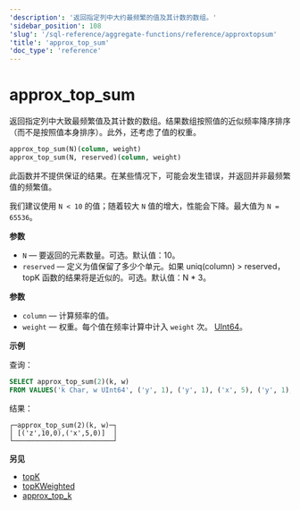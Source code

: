 ```yaml
---
'description': '返回指定列中大约最频繁的值及其计数的数组。'
'sidebar_position': 108
'slug': '/sql-reference/aggregate-functions/reference/approxtopsum'
'title': 'approx_top_sum'
'doc_type': 'reference'
---
```



# approx_top_sum

返回指定列中大致最频繁值及其计数的数组。结果数组按照值的近似频率降序排序（而不是按照值本身排序）。此外，还考虑了值的权重。

```sql
approx_top_sum(N)(column, weight)
approx_top_sum(N, reserved)(column, weight)
```

此函数并不提供保证的结果。在某些情况下，可能会发生错误，并返回并非最频繁值的频繁值。

我们建议使用 `N < 10` 的值；随着较大 `N` 值的增大，性能会下降。最大值为 `N = 65536`。

**参数**

- `N` — 要返回的元素数量。可选。默认值：10。
- `reserved` — 定义为值保留了多少个单元。如果 uniq(column) > reserved，topK 函数的结果将是近似的。可选。默认值：N * 3。

**参数**

- `column` — 计算频率的值。
- `weight` — 权重。每个值在频率计算中计入 `weight` 次。 [UInt64](../../../sql-reference/data-types/int-uint.md)。

**示例**

查询：

```sql
SELECT approx_top_sum(2)(k, w)
FROM VALUES('k Char, w UInt64', ('y', 1), ('y', 1), ('x', 5), ('y', 1), ('z', 10))
```

结果：

```text
┌─approx_top_sum(2)(k, w)─┐
│ [('z',10,0),('x',5,0)]  │
└─────────────────────────┘
```

**另见**

- [topK](../../../sql-reference/aggregate-functions/reference/topk.md)
- [topKWeighted](../../../sql-reference/aggregate-functions/reference/topkweighted.md)
- [approx_top_k](../../../sql-reference/aggregate-functions/reference/approxtopk.md)
